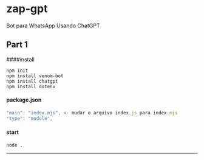 # zap-gpt
Bot para WhatsApp Usando ChatGPT

## Part 1

####install
````
npm init
npm install venom-bot
npm install chatgpt
npm install dotenv
````

#### package.json

````javascript
"main": "index.mjs", <- mudar o arquivo index.js para index.mjs
"type": "module",
````

#### start
````
node .
````

-------------------------------------------------------------------------

